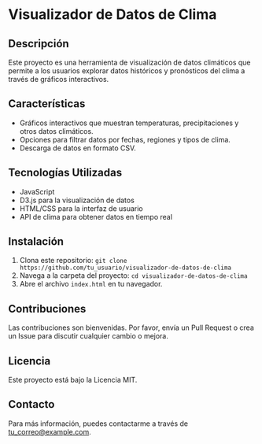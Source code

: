 # Visualizador de Datos de Clima

## Descripción
Este proyecto es una herramienta de visualización de datos climáticos que permite a los usuarios explorar datos históricos y pronósticos del clima a través de gráficos interactivos.

## Características
- Gráficos interactivos que muestran temperaturas, precipitaciones y otros datos climáticos.
- Opciones para filtrar datos por fechas, regiones y tipos de clima.
- Descarga de datos en formato CSV.

## Tecnologías Utilizadas
- JavaScript
- D3.js para la visualización de datos
- HTML/CSS para la interfaz de usuario
- API de clima para obtener datos en tiempo real

## Instalación
1. Clona este repositorio: `git clone https://github.com/tu_usuario/visualizador-de-datos-de-clima`
2. Navega a la carpeta del proyecto: `cd visualizador-de-datos-de-clima`
3. Abre el archivo `index.html` en tu navegador.

## Contribuciones
Las contribuciones son bienvenidas. Por favor, envía un Pull Request o crea un Issue para discutir cualquier cambio o mejora.

## Licencia
Este proyecto está bajo la Licencia MIT.

## Contacto
Para más información, puedes contactarme a través de [tu_correo@example.com](mailto:tu_correo@example.com).